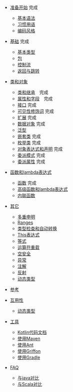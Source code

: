 
* [准备开始](GettingStarted/README.md) 完成
   * [基本语法](GettingStarted/Basic-Syntax.md) 
   * [习惯用语](GettingStarted/Idioms.md) 
   * [编码风格](GettingStarted/Coding-Conventions.md) 

* [基础](Basics/README.md) 完成
   * [基本类型](Basics/Basic-Types.md)
   * [包](Basics/Packages.md)
   * [控制流](Basics/Contro-lFlow.md)
   * [返回与跳转](Basics/Returns-and-Jumps.md)

* [类和对象](ClassesAndObjects/README.md)
   * [类和继承](ClassesAndObjects/Classes-and-Inheritance.md.md)　完成
   * [属性和字段](ClassesAndObjects/Properties-and-Filds.md)　完成
   * [接口](ClassesAndObjects/Interfaces.md) 完成
   * [可见性修饰词](ClassesAndObjects/Visibility-Modifiers.md) 完成
   * [扩展](ClassesAndObjects/Extensions.md) 完成
   * [数据对象](ClassesAndObjects/Data-Classes.md) 完成
   * [泛型](ClassesAndObjects/Generics.md)
   * [嵌套类](ClassesAndObjects/NestedClasses.md) 完成
   * [枚举类](ClassesAndObjects/EnumClasses.md) 完成
   * [对象表达式和声明](ClassesAndObjects/ObjectExpressicAndDeclarations.md) 完成
   * [委派模式](ClassesAndObjects/Delegation.md) 完成
   * [委派属性](ClassesAndObjects/DelegationProperties.md) 完成

* [函数和lambda表达式](FunctionsAndLambdas/README.md)
   * [函数](FunctionsAndLambdas/Functions.md) 完成
   * [高级函数和lambda表达式](FunctionsAndLambdas/Higher-OrderFunctionsAndLambdas.md.md)
   * [内联函数](FunctionsAndLambdas/InlineFunctions.md)

* [其它](Other/README.md)
   * [多重申明](Other/Multi-Declarations.md)
   * [Ranges](FunctionsAndLambdas/Ranges.md)
   * [类型检查和自动转换](Other/Type-Checks-and-Casts.md)
   * [This表达式](Other/This-Expression.md)
   * [等式](Other/Equality.md)
   * [运算符重载](Other/Opetator-overloading.md)
   * [空安全](Other/Null-Safety.md)
   * [异常](Other/Exceptions.md)
   * [注解](Other/Annotations.md)
   * [反射](Other/Reflection.md)
   * [动态类型](Other/Dynamic-Type.md)

* [参考](Reference/README.md)

* [互用性](Interop/README.md)
   * [动态类型](Interop/Java-Interop.md)

* [工具](Tools/README.md)
   * [Kotlin代码文档](Tools/Documenting-Kotlin-Code.md)
   * [使用Maven](Tools/Using-Maven.md)
   * [使用Ant](Tools/Using-Ant.md.md)
   * [使用Griffon](Tools/Using-Griffon.md)
   * [使用Gradle](Tools/Using-Gradle.md)

* [FAQ](FAQ/README.md)
   * [与java对比](FAQ/Comparison2Java.md)
   * [与Scala对比](FAQ/Comparison2Scala.md)
